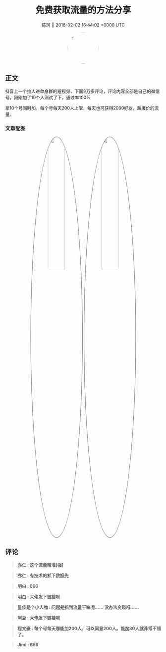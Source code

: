 <h1 align="center">免费获取流量的方法分享</h1>




<p align="center">
    <a>陈珂 || 2018-02-02 16:44:02 &#43;0000 UTC</a>
</p>

<div align="center">
    <img src="https://images.zsxq.com/FhdZb4n8NhbYVhBm5uM4nFwQ3fdD?e=1590940799&amp;token=kIxbL07-8jAj8w1n4s9zv64FuZZNEATmlU_Vm6zD:X5_BPTk8l6GytkQ2T4DZ9DxCN7Q=" width="100" height="100" style="border:1px solid;border-radius:50%; color:#ffffff"/>
</div>




## 正文

<div>
抖音上一个拉人进单身群的短视频，下面8万多评论，评论内容全部是自己的微信号，刚刚加了10个人测试了下，通过率100%

拿10个号同时加，每个号每天200人上限，每天也可获得2000好友，超廉价的流量。
</div>

### 文章配图

<div class="image" align="center">

<img src="https://images.zsxq.com/FuTFQyc6JDVZieeK0kQot7NJmErg?e=1590940799&amp;token=kIxbL07-8jAj8w1n4s9zv64FuZZNEATmlU_Vm6zD:KmI3nAXgGC60eYbNE4LBqhNrc5o=" width="33%" height="33%" style="border:1px solid;border-radius:50%; color:#3c3f41"/>

<img src="https://images.zsxq.com/FuNFQnSuMGCHpqSdc-8zH_j_VOE4?e=1590940799&amp;token=kIxbL07-8jAj8w1n4s9zv64FuZZNEATmlU_Vm6zD:emXdCrEsCJiwgGygXtkGX4152So=" width="33%" height="33%" style="border:1px solid;border-radius:50%; color:#3c3f41"/>

</div>


## 评论

<div align="left">
<div>

<blockquote >
<span> <strong>亦仁 : 这个流量精准[强] </strong></span>
</blockquote>

<blockquote >
<span> <strong>亦仁 : 有技术的抓下数据先 </strong></span>
</blockquote>

<blockquote >
<span> <strong>明白 : 666 </strong></span>
</blockquote>

<blockquote >
<span> <strong>明白 : 大佬发下链接呗 </strong></span>
</blockquote>

<blockquote >
<span> <strong>星佳是个小人物 : 问题是抓到流量干嘛呢……
没办法变现呀…… </strong></span>
</blockquote>

<blockquote >
<span> <strong>阿豆 : 大佬发下链接呗 </strong></span>
</blockquote>

<blockquote >
<span> <strong>程文豪 : 每个号每天哪能加200人。可以同意200人。能加30人就非常不错了。 </strong></span>
</blockquote>

<blockquote >
<span> <strong>Jimi : 666 </strong></span>
</blockquote>

</div>
</div>